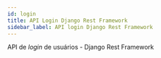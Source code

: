 ```yaml
---
id: login
title: API Login Django Rest Framework
sidebar_label: API login Django Rest Framework
---
```


API de *login* de usuários - Django Rest Framework
